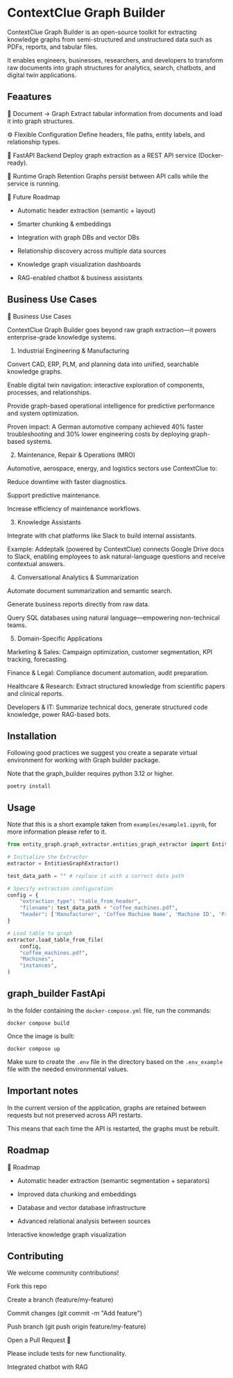 # ContextClue Graph Builder

ContextClue Graph Builder is an open-source toolkit for extracting knowledge graphs from semi-structured and unstructured data such as PDFs, reports, and tabular files.

It enables engineers, businesses, researchers, and developers to transform raw documents into graph structures for analytics, search, chatbots, and digital twin applications.

## Feaatures

📄 Document → Graph
Extract tabular information from documents and load it into graph structures.

⚙️ Flexible Configuration
Define headers, file paths, entity labels, and relationship types.

🚀 FastAPI Backend
Deploy graph extraction as a REST API service (Docker-ready).

🔄 Runtime Graph Retention
Graphs persist between API calls while the service is running.

🔮 Future Roadmap

* Automatic header extraction (semantic + layout)

* Smarter chunking & embeddings

* Integration with graph DBs and vector DBs

* Relationship discovery across multiple data sources

* Knowledge graph visualization dashboards

* RAG-enabled chatbot & business assistants

## Business Use Cases

💼 Business Use Cases

ContextClue Graph Builder goes beyond raw graph extraction—it powers enterprise-grade knowledge systems.

1. Industrial Engineering & Manufacturing

Convert CAD, ERP, PLM, and planning data into unified, searchable knowledge graphs.

Enable digital twin navigation: interactive exploration of components, processes, and relationships.

Provide graph-based operational intelligence for predictive performance and system optimization.

Proven impact: A German automotive company achieved 40% faster troubleshooting and 30% lower engineering costs by deploying graph-based systems.

2. Maintenance, Repair & Operations (MRO)

Automotive, aerospace, energy, and logistics sectors use ContextClue to:

Reduce downtime with faster diagnostics.

Support predictive maintenance.

Increase efficiency of maintenance workflows.

3. Knowledge Assistants

Integrate with chat platforms like Slack to build internal assistants.

Example: Addeptalk (powered by ContextClue) connects Google Drive docs to Slack, enabling employees to ask natural-language questions and receive contextual answers.

4. Conversational Analytics & Summarization

Automate document summarization and semantic search.

Generate business reports directly from raw data.

Query SQL databases using natural language—empowering non-technical teams.

5. Domain-Specific Applications

Marketing & Sales: Campaign optimization, customer segmentation, KPI tracking, forecasting.

Finance & Legal: Compliance document automation, audit preparation.

Healthcare & Research: Extract structured knowledge from scientific papers and clinical reports.

Developers & IT: Summarize technical docs, generate structured code knowledge, power RAG-based bots.


## Installation

Following good practices we suggest you create a separate virtual environment for working with Graph builder package.

Note that the graph_builder requires python 3.12 or higher.

```
poetry install
```

## Usage

Note that this is a short example taken from `examples/example1.ipynb`, for more information please
refer to it.

```python
from entity_graph.graph_extractor.entities_graph_extractor import EntitiesGraphExtractor

# Initialize the Extractor
extractor = EntitiesGraphExtractor()

test_data_path = "" # replace it with a correct data path

# Specify extraction configuration
config = {
    "extraction_type": "table_from_header",
    "filename": test_data_path + "coffee_machines.pdf",
    "header": ['Manufacturer', 'Coffee Machine Name', 'Machine ID', 'Production Year', 'Machine Type', 'Power (W)', 'Pressure (bar)', 'Water Tank Capacity (L)', 'Additional Features'],
}

# Load table to graph
extractor.load_table_from_file(
    config,
    "coffee_machines.pdf",
    "Machines",
    "instances",
)
```

## graph_builder FastApi

In the folder containing the `docker-compose.yml` file, run the commands:

```
docker compose build
```

Once the image is built:

```
docker compose up
```

Make sure to create the `.env` file in the directory based on the `.env_example` file with the needed environmental values.

## Important notes

In the current version of the application, graphs are retained between requests but not preserved across API restarts.

This means that each time the API is restarted, the graphs must be rebuilt.


## Roadmap

📌 Roadmap

 * Automatic header extraction (semantic segmentation + separators)

 * Improved data chunking and embeddings

 * Database and vector database infrastructure

 * Advanced relational analysis between sources

 Interactive knowledge graph visualization


## Contributing

We welcome community contributions!

Fork this repo

Create a branch (feature/my-feature)

Commit changes (git commit -m "Add feature")

Push branch (git push origin feature/my-feature)

Open a Pull Request 🎉

Please include tests for new functionality.

 Integrated chatbot with RAG


